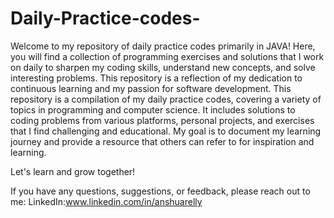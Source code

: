 # Daily-Practice-codes-

Welcome to my repository of daily practice codes primarily in JAVA! Here, you will find a collection of programming exercises and solutions that I work on daily to sharpen my coding skills, understand new concepts, and solve interesting problems. This repository is a reflection of my dedication to continuous learning and my passion for software development.
This repository is a compilation of my daily practice codes, covering a variety of topics in programming and computer science. It includes solutions to coding problems from various platforms, personal projects, and exercises that I find challenging and educational. My goal is to document my learning journey and provide a resource that others can refer to for inspiration and learning.

 Let's learn and grow together!

If you have any questions, suggestions, or feedback, please reach out to me:
LinkedIn:www.linkedin.com/in/anshuarelly
